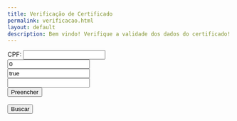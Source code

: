 ```yaml
---
title: Verificação de Certificado
permalink: verificacao.html
layout: default
description: Bem vindo! Verifique a validade dos dados do certificado!
---
```




<html><head>    
    <script type="text/javascript">
    	function setCPF(){
    		var line = window.location.href.searchParams.get("line");
    		var cpf = window.location.href.searchParams.get("cpf");
    		document.getElementById("cpf").value = "09275985669";
    		document.getElementById("range").value = line+":"+line;
    	}
    </script>
  </head>
  <body onload="setCPF();">
        <form action="https://docs.google.com/spreadsheets/d/1uSAoq6YB6vYt7urYJPBcj3QfTQ57K-FnXzp0dBwj0OM/pubhtml" method="get" target="_blank">
      CPF: <input id="cpf" type="text" value="" readonly><br>
          <input id="gid" type="text" value="0"><br>
          <input id="single" type="text" value="true"><br>
          <input id="range" type="text" value=""><br>
      <input type="button" value="Preencher" onclick="setCPF();"><br><br>
      <input type="button" value="Buscar" onclick="submit();"><br><br>
    </form>
</body></html>
